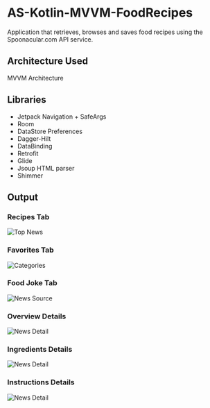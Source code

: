 # AS-Kotlin-MVVM-FoodRecipes
Application that retrieves, browses and saves food recipes using the Spoonacular.com API service.

## Architecture Used
MVVM Architecture

## Libraries
- Jetpack Navigation + SafeArgs
- Room
- DataStore Preferences
- Dagger-Hilt
- DataBinding
- Retrofit
- Glide
- Jsoup HTML parser
- Shimmer

## Output
 ### Recipes Tab
![Top News](Images/Recipes_Tab.jpg)

 ### Favorites Tab
![Categories](Images/Favorites_Tab.jpg)

 ### Food Joke Tab
![News Source](Images/Food_Joke.jpg)

 ### Overview Details
![News Detail](Images/Overview_Details.jpg)

### Ingredients Details
![News Detail](Images/Ingredients_Details.jpg)

### Instructions Details
![News Detail](Images/Instructions_Details.jpg)
